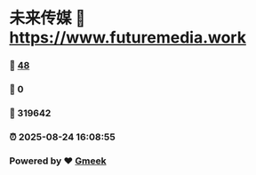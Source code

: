 # 未来传媒 :link: https://www.futuremedia.work 
### :page_facing_up: [48](https://www.futuremedia.work/tag.html) 
### :speech_balloon: 0 
### :hibiscus: 319642 
### :alarm_clock: 2025-08-24 16:08:55 
### Powered by :heart: [Gmeek](https://github.com/granthuang999/Gmeek)
